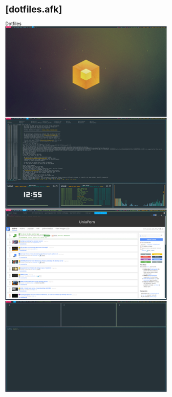 [dotfiles.afk]
========

Dotfiles
![screen1](/screens/screen1.png "Screen1")
![screen2](/screens/screen2.png "Screen2")
![screen3](/screens/screen3.png "Screen3")
![screen4](/screens/screen4.png "Screen4")
